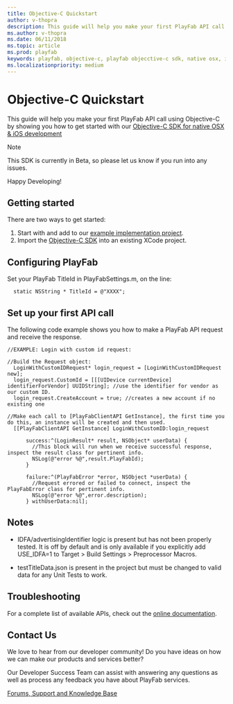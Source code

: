```yaml
---
title: Objective-C Quickstart
author: v-thopra
description: This guide will help you make your first PlayFab API call using Objective-C.
ms.author: v-thopra
ms.date: 06/11/2018
ms.topic: article
ms.prod: playfab
keywords: playfab, objective-c, playfab objecctive-c sdk, native osx, ios development
ms.localizationpriority: medium
---
```


# Objective-C Quickstart

This guide will help you make your first PlayFab API call using Objective-C by showing you how to get started with our [Objective-C SDK for native OSX & iOS development](https://github.com/PlayFab/Objective_C_SDK)

> [!Note]
> This SDK is currently in Beta, so please let us know if you run into any issues.

Happy Developing!

## Getting started

There are two ways to get started:

  1. Start with and add to our [example implementation project](https://github.com/PlayFab/Objective_C_SDK/tree/master/ExampleProject).
  2. Import the [Objective-C SDK](https://github.com/PlayFab/Objective_C_SDK/tree/master/PlayFabSDK) into an existing XCode project.

## Configuring PlayFab

Set your PlayFab TitleId in PlayFabSettings.m, on the line:

```objc
  static NSString * TitleId = @"XXXX";
```

## Set up your first API call

The following code example shows you how to make a PlayFab API request and receive the response.

```objc
//EXAMPLE: Login with custom id request:

//Build the Request object:
  LoginWithCustomIDRequest* login_request = [LoginWithCustomIDRequest new];
  login_request.CustomId = [[[UIDevice currentDevice] identifierForVendor] UUIDString]; //use the identifier for vendor as our custom ID.
  login_request.CreateAccount = true; //creates a new account if no existing one
    
//Make each call to [PlayFabClientAPI GetInstance], the first time you do this, an instance will be created and then used.
  [[PlayFabClientAPI GetInstance] LoginWithCustomID:login_request
      
      success:^(LoginResult* result, NSObject* userData) {
        //This block will run when we receive successful response, inspect the result class for pertinent info.
        NSLog(@"error %@",result.PlayFabId);
      }

      failure:^(PlayFabError *error, NSObject *userData) {
        //Request errored or failed to connect, inspect the PlayFabError class for pertinent info.
        NSLog(@"error %@",error.description);
      } withUserData:nil];
```

## Notes

- IDFA/advertisingIdentifier logic is present but has not been properly tested. It is off by default and is only available if you explicitly add USE_IDFA=1 to Target > Build Settings > Preprocessor Macros.

- testTitleData.json is present in the project but must be changed to valid data for any Unit Tests to work.

## Troubleshooting

For a complete list of available APIs, check out the [online documentation](http://api.playfab.com/Documentation/).

## Contact Us

We love to hear from our developer community!
Do you have ideas on how we can make our products and services better?

Our Developer Success Team can assist with answering any questions as well as process any feedback you have about PlayFab services.

[Forums, Support and Knowledge Base](https://community.playfab.com/index.html)